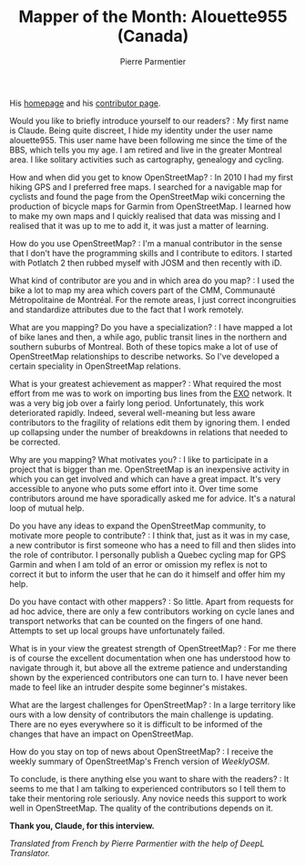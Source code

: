 ﻿---
title: "Mapper of the Month: Alouette955 (Canada)"
categories: ["motm"]
author: Pierre Parmentier
---

His [homepage](https://www.openstreetmap.org/user/Alouette955) and his [contributor page](https://hdyc.neis-one.org/?Alouette955).

Would you like to briefly introduce yourself to our readers?
: My first name is Claude. Being quite discreet, I hide my identity under the user name alouette955. This user name have been following me since the time of the BBS, which tells you my age. I am retired and live in the greater Montreal area. I like solitary activities such as cartography, genealogy and cycling.

How and when did you get to know OpenStreetMap?
: In 2010 I had my first hiking GPS and I preferred free maps. I searched for a navigable map for cyclists and found the page from the OpenStreetMap wiki concerning the production of bicycle maps for Garmin from OpenStreetMap. I learned how to make my own maps and I quickly realised that data was missing and I realised that it was up to me to add it, it was just a matter of learning.

How do you use OpenStreetMap?
: I'm a manual contributor in the sense that I don't have the programming skills and I contribute to editors. I started with Potlatch 2 then rubbed myself with JOSM and then recently with iD.

What kind of contributor are you and in which area do you map?
: I used the bike a lot to map my area which covers part of the CMM, Communauté Métropolitaine de Montréal. For the remote areas, I just correct incongruities and standardize attributes due to the fact that I work remotely.

What are you mapping? Do you have a specialization?
: I have mapped a lot of bike lanes and then, a while ago, public transit lines in the northern and southern suburbs of Montreal. Both of these topics make a lot of use of OpenStreetMap relationships to describe networks. So I've developed a certain speciality in OpenStreetMap relations.

What is your greatest achievement as mapper?
: What required the most effort from me was to work on importing bus lines from the [EXO](https://exo.quebec/en) network. It was a very big job over a fairly long period. Unfortunately, this work deteriorated rapidly. Indeed, several well-meaning but less aware contributors to the fragility of relations edit them by ignoring them. I ended up collapsing under the number of breakdowns in relations that needed to be corrected.

Why are you mapping? What motivates you?
: I like to participate in a project that is bigger than me. OpenStreetMap is an inexpensive activity in which you can get involved and which can have a great impact. It's very accessible to anyone who puts some effort into it. Over time some contributors around me have sporadically asked me for advice. It's a natural loop of mutual help.

Do you have any ideas to expand the OpenStreetMap community, to motivate more people to contribute?
: I think that, just as it was in my case, a new contributor is first someone who has a need to fill and then slides into the role of contributor. I personally publish a Quebec cycling map for GPS Garmin and when I am told of an error or omission my reflex is not to correct it but to inform the user that he can do it himself and offer him my help.

Do you have contact with other mappers?
: So little. Apart from requests for ad hoc advice, there are only a few contributors working on cycle lanes and transport networks that can be counted on the fingers of one hand. Attempts to set up local groups have unfortunately failed.

What is in your view the greatest strength of OpenStreetMap?
: For me there is of course the excellent documentation when one has understood how to navigate through it, but above all the extreme patience and understanding shown by the experienced contributors one can turn to. I have never been made to feel like an intruder despite some beginner's mistakes.

What are the largest challenges for OpenStreetMap?
: In a large territory like ours with a low density of contributors the main challenge is updating. There are no eyes everywhere so it is difficult to be informed of the changes that have an impact on OpenStreetMap.

How do you stay on top of news about OpenStreetMap?
: I receive the weekly summary of OpenStreetMap's French version of _WeeklyOSM_.

To conclude, is there anything else you want to share with the readers?
: It seems to me that I am talking to experienced contributors so I tell them to take their mentoring role seriously. Any novice needs this support to work well in OpenStreetMap. The quality of the contributions depends on it.

**Thank you, Claude, for this interview.**

*Translated from French by Pierre Parmentier with the help of DeepL Translator.*
